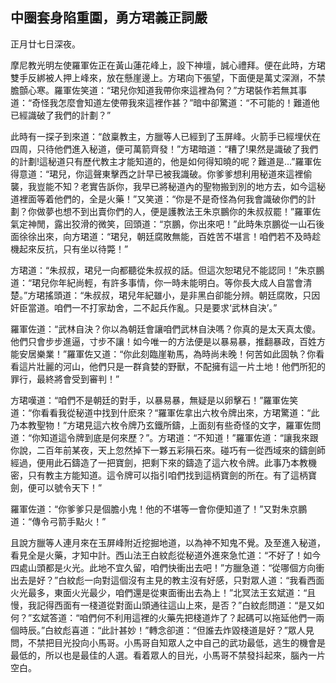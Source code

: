 ## 中圈套身陷重圍，勇方珺義正詞嚴

正月廿七日深夜。

摩尼教光明左使羅軍佐正在黃山蓮花峰上，設下神壇，誠心禮拜。便在此時，方珺雙手反綁被人押上峰來，放在懸崖邊上。方珺向下張望，下面便是萬丈深淵，不禁膽顫心寒。羅軍佐笑道：“珺兒你知道我帶你來這裡為何？”方珺裝作若無其事道：“奇怪我怎麼會知道左使帶我來這裡作甚？”暗中卻驚道：“不可能的！難道他已經識破了我們的計劃？”

此時有一探子到來道：“啟稟教主，方臘等人已經到了玉屏峰。火箭手已經埋伏在四周，只待他們進入秘道，便可萬箭齊發！”方珺暗道：“糟了!果然是識破了我們的計劃!這秘道只有歷代教主才能知道的，他是如何得知曉的呢？難道是...”羅軍佐得意道：“珺兒，你這聲東擊西之計早已被我識破。你爹爹想利用秘道來這裡偷襲，我豈能不知？老實告訴你，我早已將秘道內的聖物搬到別的地方去，如今這秘道裡面等着他們的，全是火藥！”又笑道：“你是不是奇怪為何我會識破你們的計劃？你做夢也想不到出賣你們的人，便是護教法王朱京鵬你的朱叔叔罷！”羅軍佐氣定神閒，露出狡滑的微笑，回頭道：“京鵬，你出來吧！”此時朱京鵬從一山石後面徐徐出來，向方珺道：“珺兒，朝廷腐敗無能，百姓苦不堪言！咱們若不及時趁機起來反抗，只有坐以待斃！”

方珺道：“朱叔叔，珺兒一向都聽從朱叔叔的話。但這次恕珺兒不能認同！”朱京鵬道：“珺兒你年紀尚輕，有許多事情，你一時未能明白。等你長大成人自當會清楚。”方珺搖頭道：“朱叔叔，珺兒年紀雖小，是非黑白卻能分辨。朝廷腐敗，只因奸臣當道。咱們一不打家劫舍，二不起兵作亂。只是要求‘武林自決’。”

羅軍佐道：“武林自決？你以為朝廷會讓咱們武林自決嗎？你真的是太天真太傻。他們只會步步進逼，寸步不讓！如今唯一的方法便是以暴易暴，推翻暴政，百姓方能安居樂業！”羅軍佐又道：“你此刻臨崖勒馬，為時尚未晚！何苦如此固執？你看看這片壯麗的河山，他們只是一群貪婪的野獸，不配擁有這一片土地！他們所犯的罪行，最終將會受到審判！”

方珺嘆道：“咱們不是朝廷的對手，以暴易暴，無疑是以卵擊石！”羅軍佐笑道：“你看看我從秘道中找到什麽來？“羅軍佐拿出六枚令牌出來，方珺驚道：“此乃本教聖物！”方珺見這六枚令牌乃玄鐵所鑄，上面刻有些奇怪的文字，羅軍佐問道：“你知道這令牌到底是何來歷？”。方珺道：“不知道！”羅軍佐道：“讓我來跟你說，二百年前某夜，天上忽然掉下一夥五彩隕石來。碰巧有一從西域來的鑄劍師經過，便用此石鑄造了一把寶劍，把剩下來的鑄造了這六枚令牌。此事乃本教機密，只有教主方能知道。這令牌可以指引咱們找到這柄寶劍的所在。有了這柄寶劍，便可以號令天下！”

羅軍佐道：“你爹爹只是個膽小鬼！他的不堪等一會你便知道了！”又對朱京鵬道：“傳令弓箭手點火！”

且說方臘等人連月來在玉屏峰附近挖掘地道，以為神不知鬼不覺。及至進入秘道，看見全是火藥，才知中計。西山法王白紋彪從秘道外進來急忙道：“不好了！如今四處山頭都是火光。此地不宜久留，咱們快衝出去吧！”方臘急道：“從哪個方向衝出去是好？”白紋彪一向對這個沒有主見的教主沒有好感，只對眾人道：“我看西面火光最多，東面火光最少，咱們還是從東面衝出去為上！”北冥法王玄斌道：“且慢，我記得西面有一棧道從對面山頭通往這山上來，是否？”白紋彪問道：“是又如何？”玄斌答道：“咱們何不利用這裡的火藥先把棧道炸了？起碼可以拖延他們一兩個時辰。”白紋彪喜道：“此計甚妙！”轉念卻道：“但誰去炸毀棧道是好？”眾人見問，不禁把目光投向小馬哥。小馬哥自知眾人之中自己的武功最低，逃生的機會是最低的，所以也是最佳的人選。看着眾人的目光，小馬哥不禁發抖起來，腦內一片空白。

